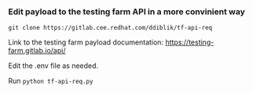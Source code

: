 ### Edit payload to the testing farm API in a more convinient way
`git clone https://gitlab.cee.redhat.com/ddiblik/tf-api-req`

Link to the testing farm payload documentation:
https://testing-farm.gitlab.io/api/

Edit the .env file as needed.

Run `python tf-api-req.py`
